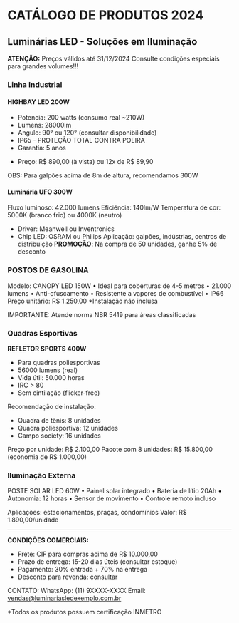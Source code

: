 # CATÁLOGO DE PRODUTOS 2024
## Luminárias LED - Soluções em Iluminação

**ATENÇÃO:** Preços válidos até 31/12/2024
Consulte condições especiais para grandes volumes!!!

### Linha Industrial

#### HIGHBAY LED 200W
- Potencia: 200 watts (consumo real ~210W)
- Lumens: 28000lm
- Angulo: 90° ou 120° (consultar disponibilidade)
- IP65 - PROTEÇÃO TOTAL CONTRA POEIRA
- Garantia: 5 anos
* Preço: R$ 890,00 (à vista) ou 12x de R$ 89,90

OBS: Para galpões acima de 8m de altura, recomendamos 300W

#### Luminária UFO 300W
Fluxo luminoso: 42.000 lumens
Eficiência: 140lm/W
Temperatura de cor: 5000K (branco frio) ou 4000K (neutro)
- Driver: Meanwell ou Inventronics
- Chip LED: OSRAM ou Philips
Aplicação: galpões, indústrias, centros de distribuição
**PROMOÇÃO**: Na compra de 50 unidades, ganhe 5% de desconto

### POSTOS DE GASOLINA

Modelo: CANOPY LED 150W
• Ideal para coberturas de 4-5 metros
• 21.000 lumens
• Anti-ofuscamento
• Resistente a vapores de combustível
• IP66
Preço unitário: R$ 1.250,00
*Instalação não inclusa

IMPORTANTE: Atende norma NBR 5419 para áreas classificadas

### Quadras Esportivas

**REFLETOR SPORTS 400W**
- Para quadras poliesportivas
- 56000 lumens (real)
- Vida útil: 50.000 horas
- IRC > 80
- Sem cintilação (flicker-free)

Recomendação de instalação:
- Quadra de tênis: 8 unidades
- Quadra poliesportiva: 12 unidades
- Campo society: 16 unidades

Preço por unidade: R$ 2.100,00
Pacote com 8 unidades: R$ 15.800,00 (economia de R$ 1.000,00)

### Iluminação Externa

POSTE SOLAR LED 60W
• Painel solar integrado
• Bateria de lítio 20Ah
• Autonomia: 12 horas
• Sensor de movimento
• Controle remoto incluso

Aplicações: estacionamentos, praças, condomínios
Valor: R$ 1.890,00/unidade

---

**CONDIÇÕES COMERCIAIS:**
- Frete: CIF para compras acima de R$ 10.000,00
- Prazo de entrega: 15-20 dias úteis (consultar estoque)
- Pagamento: 30% entrada + 70% na entrega
- Desconto para revenda: consultar

CONTATO:
WhatsApp: (11) 9XXXX-XXXX
Email: vendas@luminariasledexemplo.com.br

*Todos os produtos possuem certificação INMETRO
